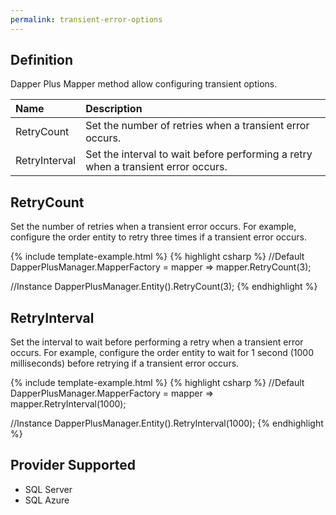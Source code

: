 ```yaml
---
permalink: transient-error-options
---
```


## Definition

Dapper Plus Mapper method allow configuring transient options.

| Name	   | Description |
| :--------| :-----------|
|RetryCount	|Set the number of retries when a transient error occurs.|
|RetryInterval	|Set the interval to wait before performing a retry when a transient error occurs.|

## RetryCount

Set the number of retries when a transient error occurs. For example, configure the order entity to retry three times if a transient error occurs.

{% include template-example.html %} 
{% highlight csharp %}
//Default
DapperPlusManager.MapperFactory = mapper => mapper.RetryCount(3);

//Instance
DapperPlusManager.Entity<Order>().RetryCount(3);
{% endhighlight %}

## RetryInterval

Set the interval to wait before performing a retry when a transient error occurs. For example, configure the order entity to wait for 1 second (1000 milliseconds) before retrying if a transient error occurs.

{% include template-example.html %} 
{% highlight csharp %}
//Default
DapperPlusManager.MapperFactory = mapper => mapper.RetryInterval(1000);

//Instance
DapperPlusManager.Entity<Order>().RetryInterval(1000);
{% endhighlight %}

## Provider Supported

 - SQL Server
 - SQL Azure